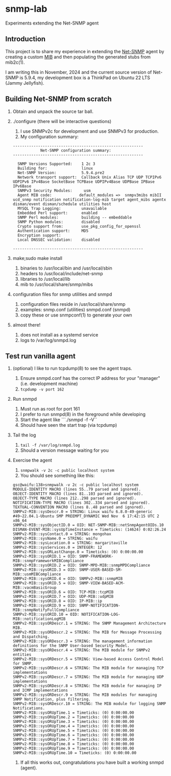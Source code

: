 # snmp-lab
Experiments extending the Net-SNMP agent

## Introduction
This project is to share my experience in extending the [Net-SNMP](https://en.wikipedia.org/wiki/Net-SNMP) agent by creating a custom [MIB](https://en.wikipedia.org/wiki/Management_information_base) and then populating the generated stubs from mib2c(1).

I am writing this in November, 2024 and the current source version of Net-SNMP is 5.9.4, my development box is a ThinkPad on Ubuntu 22 LTS (Jammy Jellyfish).

## Building Net-SNMP from scratch
1. Obtain and unpack the source tar ball.
1. ./configure (there will be interactive questions)
    1. I use SNMPv2c for development and use SNMPv3 for production.
    1. My configuration summary:

    ```
    ---------------------------------------------------------
                Net-SNMP configuration summary:
    ---------------------------------------------------------

      SNMP Versions Supported:    1 2c 3
      Building for:               linux
      Net-SNMP Version:           5.9.4.pre2
      Network transport support:  Callback Unix Alias TCP UDP TCPIPv6 UDPIPv6 IPv4Base SocketBase TCPBase UDPIPv4Base UDPBase IPBase IPv6Base
      SNMPv3 Security Modules:     usm
      Agent MIB code:            default_modules =>  snmpv3mibs mibII ucd_snmp notification notification-log-mib target agent_mibs agentx disman/event disman/schedule utilities host
      MYSQL Trap Logging:         unavailable
      Embedded Perl support:      enabled
      SNMP Perl modules:          building -- embeddable
      SNMP Python modules:        disabled
      Crypto support from:        use_pkg_config_for_openssl
      Authentication support:     MD5
      Encryption support:         
      Local DNSSEC validation:    disabled

    ---------------------------------------------------------
    ```

1. make;sudo make install
    1. binaries to /usr/local/bin and /usr/local/sbin
    1. headers to /usr/local/include/net-snmp
    1. libraries to /usr/local/lib
    1. mib to /usr/local/share/snmp/mibs

1. configuration files for snmp utilities and snmpd
    1. configuration files reside in /usr/local/share/snmp
    1. examples:
        snmp.conf (utilities)
        snmpd.conf (snmpd)
    1. copy these or use snmpconf(1) to generate your own

1. almost there!
    1. does not install as a systemd service
    1. logs to /var/log/snmpd.log

## Test run vanilla agent
1. (optional) I like to run tcpdump(8) to see the agent traps.
    1. Ensure snmpd.conf has the correct IP address for your "manager" (i.e. development machine)
    1. ```tcpdump -v port 162```

1. Run snmpd
    1. Must run as root for port 161
    1. I prefer to run snmpd(8) in the foreground while developing
    1. Start the agent like ```./snmpd -f -V``
    1. Should have seen the start trap (via tcpdump)

1. Tail the log
    1. ```tail -f /var/log/snmpd.log```
    1. Should a version message waiting for you

1. Exercise the agent
    1. ```snmpwalk -v 2c -c public localhost system```
    1. You should see something like this:
    ```
    gsc@waifu:138>snmpwalk -v 2c -c public localhost system
    MODULE-IDENTITY MACRO (lines 55..79 parsed and ignored).
    OBJECT-IDENTITY MACRO (lines 81..103 parsed and ignored).
    OBJECT-TYPE MACRO (lines 212..298 parsed and ignored).
    NOTIFICATION-TYPE MACRO (lines 302..334 parsed and ignored).
    TEXTUAL-CONVENTION MACRO (lines 8..48 parsed and ignored).
    SNMPv2-MIB::sysDescr.0 = STRING: Linux waifu 6.8.0-49-generic #49~22.04.1-Ubuntu SMP PREEMPT_DYNAMIC Wed Nov  6 17:42:15 UTC 2 x86_64
    SNMPv2-MIB::sysObjectID.0 = OID: NET-SNMP-MIB::netSnmpAgentOIDs.10
    DISMAN-EVENT-MIB::sysUpTimeInstance = Timeticks: (14624) 0:02:26.24
    SNMPv2-MIB::sysContact.0 = STRING: mongohax
    SNMPv2-MIB::sysName.0 = STRING: waifu
    SNMPv2-MIB::sysLocation.0 = STRING: margaritaville
    SNMPv2-MIB::sysServices.0 = INTEGER: 12
    SNMPv2-MIB::sysORLastChange.0 = Timeticks: (0) 0:00:00.00
    SNMPv2-MIB::sysORID.1 = OID: SNMP-FRAMEWORK-MIB::snmpFrameworkMIBCompliance
    SNMPv2-MIB::sysORID.2 = OID: SNMP-MPD-MIB::snmpMPDCompliance
    SNMPv2-MIB::sysORID.3 = OID: SNMP-USER-BASED-SM-MIB::usmMIBCompliance
    SNMPv2-MIB::sysORID.4 = OID: SNMPv2-MIB::snmpMIB
    SNMPv2-MIB::sysORID.5 = OID: SNMP-VIEW-BASED-ACM-MIB::vacmBasicGroup
    SNMPv2-MIB::sysORID.6 = OID: TCP-MIB::tcpMIB
    SNMPv2-MIB::sysORID.7 = OID: UDP-MIB::udpMIB
    SNMPv2-MIB::sysORID.8 = OID: IP-MIB::ip
    SNMPv2-MIB::sysORID.9 = OID: SNMP-NOTIFICATION-MIB::snmpNotifyFullCompliance
    SNMPv2-MIB::sysORID.10 = OID: NOTIFICATION-LOG-MIB::notificationLogMIB
    SNMPv2-MIB::sysORDescr.1 = STRING: The SNMP Management Architecture MIB.
    SNMPv2-MIB::sysORDescr.2 = STRING: The MIB for Message Processing and Dispatching.
    SNMPv2-MIB::sysORDescr.3 = STRING: The management information definitions for the SNMP User-based Security Model.
    SNMPv2-MIB::sysORDescr.4 = STRING: The MIB module for SNMPv2 entities
    SNMPv2-MIB::sysORDescr.5 = STRING: View-based Access Control Model for SNMP.
    SNMPv2-MIB::sysORDescr.6 = STRING: The MIB module for managing TCP implementations
    SNMPv2-MIB::sysORDescr.7 = STRING: The MIB module for managing UDP implementations
    SNMPv2-MIB::sysORDescr.8 = STRING: The MIB module for managing IP and ICMP implementations
    SNMPv2-MIB::sysORDescr.9 = STRING: The MIB modules for managing SNMP Notification, plus filtering.
    SNMPv2-MIB::sysORDescr.10 = STRING: The MIB module for logging SNMP Notifications.
    SNMPv2-MIB::sysORUpTime.1 = Timeticks: (0) 0:00:00.00
    SNMPv2-MIB::sysORUpTime.2 = Timeticks: (0) 0:00:00.00
    SNMPv2-MIB::sysORUpTime.3 = Timeticks: (0) 0:00:00.00
    SNMPv2-MIB::sysORUpTime.4 = Timeticks: (0) 0:00:00.00
    SNMPv2-MIB::sysORUpTime.5 = Timeticks: (0) 0:00:00.00
    SNMPv2-MIB::sysORUpTime.6 = Timeticks: (0) 0:00:00.00
    SNMPv2-MIB::sysORUpTime.7 = Timeticks: (0) 0:00:00.00
    SNMPv2-MIB::sysORUpTime.8 = Timeticks: (0) 0:00:00.00
    SNMPv2-MIB::sysORUpTime.9 = Timeticks: (0) 0:00:00.00
    SNMPv2-MIB::sysORUpTime.10 = Timeticks: (0) 0:00:00.00
    ```
    1. If all this works out, congratulations you have built a working snmpd (agent).

    